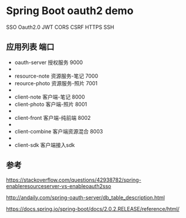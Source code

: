 # Spring Boot oauth2 demo
SSO Oauth2.0 JWT  CORS CSRF     HTTPS SSH

##
## 应用列表 端口

* oauth-server    授权服务            9000
* 
* resource-note   资源服务-笔记        7000
* reource-photo   资源服务-照片        7001
* 
* client-note     客户端-笔记         8000
* client-photo    客户端-照片         8001
* 
* client-front    客户端-纯前端       8002
*
* client-combine  客户端资源混合       8003
*
* client-sdk      客户端接入sdk


##
## 参考

https://stackoverflow.com/questions/42938782/spring-enableresourceserver-vs-enableoauth2sso

http://andaily.com/spring-oauth-server/db_table_description.html

https://docs.spring.io/spring-boot/docs/2.0.2.RELEASE/reference/html/
